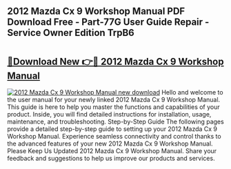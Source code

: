 ## 2012 Mazda Cx 9 Workshop Manual PDF Download Free - Part-77G User Guide Repair - Service Owner Edition TrpB6

# <h2><a href="http://bc14597.oget.top/?id=2012+Mazda+Cx+9+Workshop+Manual">🔗Download New 👉🔴 2012 Mazda Cx 9 Workshop Manual</a></h2>

[![2012 Mazda Cx 9 Workshop Manual new download](https://i.imgur.com/5g1atiW.png)](http://bc14597.oget.top/?id=2012+Mazda+Cx+9+Workshop+Manual)
Hello and welcome to the user manual for your newly linked 2012 Mazda Cx 9 Workshop Manual. This guide is here to help you master the functions and capabilities of your product. Inside, you will find detailed instructions for installation, usage, maintenance, and troubleshooting. Step-by-Step Guide The following pages provide a detailed step-by-step guide to setting up your 2012 Mazda Cx 9 Workshop Manual. Experience seamless connectivity and control thanks to the advanced features of your new 2012 Mazda Cx 9 Workshop Manual. Please Keep Us Updated 2012 Mazda Cx 9 Workshop Manual. Share your feedback and suggestions to help us improve our products and services.
